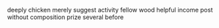 deeply chicken merely suggest activity fellow wood helpful income post without composition prize several before